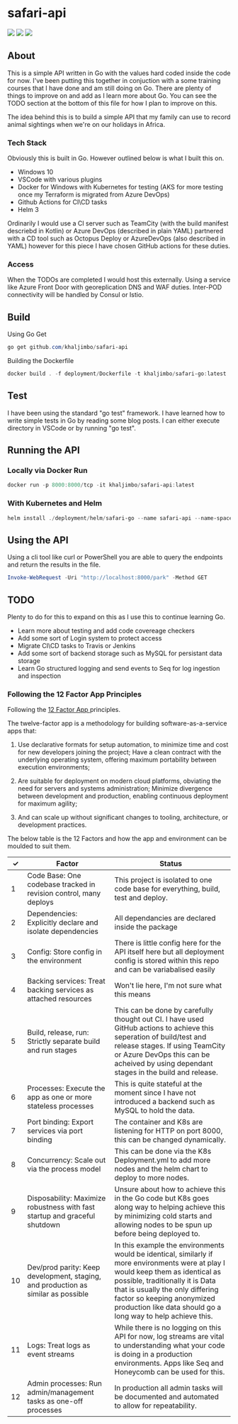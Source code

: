 # safari-api

![](https://github.com/khaljimbo/safari-api/workflows/Docker%20Image%20CI/badge.svg)
![](https://github.com/khaljimbo/safari-api/workflows/Go%20Build/badge.svg)
![](https://github.com/khaljimbo/safari-api/workflows/Go%20Test/badge.svg)

## About

This is a simple API written in Go with the values hard coded inside the code for now. I've been putting this together in conjuction with a some training courses that I have done and am still doing on Go. There are plenty of things to improve on and add as I learn more about Go. You can see the TODO section at the bottom of this file for how I plan to improve on this. 

The idea behind this is to build a simple API that my family can use to record animal sightings when we're on our holidays in Africa.

### Tech Stack

Obviously this is built in Go. However outlined below is what I built this on. 

* Windows 10
* VSCode with various plugins
* Docker for Windows with Kubernetes for testing (AKS for more testing once my Terraform is migrated from Azure DevOps)
* Github Actions for CI\CD tasks
* Helm 3

Ordinarily I would use a CI server such as TeamCity (with the build manifest descriebd in Kotlin) or Azure DevOps (described in plain YAML) partnered with a CD tool such as Octopus Deploy or AzureDevOps (also described in YAML) however for this piece I have chosen GitHub actions for these duties.

### Access

When the TODOs are completed I would host this externally. Using a service like Azure Front Door with georeplication DNS and WAF duties. Inter-POD connectivity will be handled by Consul or Istio. 

## Build

Using Go Get

```powershell
go get github.com/khaljimbo/safari-api
```

Building the Dockerfile

```powershell
docker build . -f deployment/Dockerfile -t khaljimbo/safari-go:latest
```

## Test

I have been using the standard "go test" framework. I have learned how to write simple tests in Go by reading some blog posts. I can either execute directory in VSCode or by running "go test".

## Running the API

### Locally via Docker Run

```powershell
docker run -p 8000:8000/tcp -it khaljimbo/safari-api:latest
```

### With Kubernetes and Helm

```powershell
helm install ./deployment/helm/safari-go --name safari-api --name-space safari-api
```

## Using the API

Using a cli tool like curl or PowerShell you are able to query the endpoints and return the results in the file.

```powershell
Invoke-WebRequest -Uri "http://localhost:8000/park" -Method GET
```

## TODO

Plenty to do for this to expand on this as I use this to continue learning Go.

* Learn more about testing and add code covereage checkers
* Add some sort of Login system to protect access
* Migrate CI\CD tasks to Travis or Jenkins
* Add some sort of backend storage such as MySQL for persistant data storage
* Learn Go structured logging and send events to Seq for log ingestion and inspection

### Following the 12 Factor App Principles

Following the [12 Factor App ](https://12factor.net/) principles.

The twelve-factor app is a methodology for building software-as-a-service apps that:

1) Use declarative formats for setup automation, to minimize time and cost for new developers joining the project;
Have a clean contract with the underlying operating system, offering maximum portability between execution environments;

2) Are suitable for deployment on modern cloud platforms, obviating the need for servers and systems administration;
Minimize divergence between development and production, enabling continuous deployment for maximum agility;

3) And can scale up without significant changes to tooling, architecture, or development practices.

The below table is the 12 Factors and how the app and environment can be moulded to suit them.

| ✓   | Factor | Status |
|-----|---------|--------|
|1    |Code Base: One codebase tracked in revision control, many deploys | This project is isolated to one code base for everything, build, test and deploy.
| 2   | Dependencies: Explicitly declare and isolate dependencies | All dependancies are declared inside the package
| 3   | Config: Store config in the environment | There is little config here for the API itself here but all deployment config is stored within this repo and can be variabalised easily
| 4   | Backing services: Treat backing services as attached resources | Won't lie here, I'm not sure what this means
| 5   | Build, release, run: Strictly separate build and run stages | This can be done by carefully thought out CI. I have used GitHub actions to achieve this seperation of build/test and release stages. If using TeamCity or Azure DevOps this can be acheived by using dependant stages in the build and release. 
| 6   | Processes: Execute the app as one or more stateless processes | This is quite stateful at the moment since I have not introduced a backend such as MySQL to hold the data. 
| 7   | Port binding: Export services via port binding | The container and K8s are listening for HTTP on port 8000, this can be changed dynamically.
| 8   | Concurrency: Scale out via the process model | This can be done via the K8s Deployment.yml to add more nodes and the helm chart to deploy to more nodes.
| 9   | Disposability: Maximize robustness with fast startup and graceful shutdown | Unsure about how to achieve this in the Go code but K8s goes along way to helping achieve this by minimizing cold starts and allowing nodes to be spun up before being deployed to.
| 10  | Dev/prod parity: Keep development, staging, and production as similar as possible | In this example the environments would be identical, similarly if more environments were at play I would keep them as identical as possible, traditionally it is Data that is usually the only differing factor so keeping anonymized production like data should go a long way to help achieve this.
| 11   | Logs: Treat logs as event streams | While there is no logging on this API for now, log streams are vital to understanding what your code is doing in a production environments. Apps like Seq and Honeycomb can be used for this. 
| 12   | Admin processes: Run admin/management tasks as one-off processes | In production all admin tasks will be documented and automated to allow for repeatability.